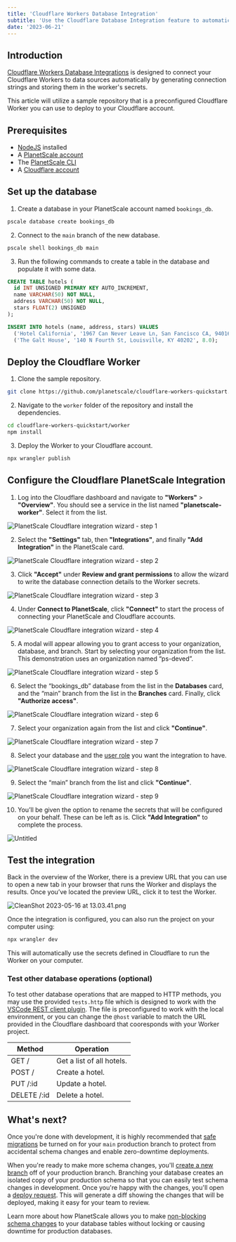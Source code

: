 ```yaml
---
title: 'Cloudflare Workers Database Integration'
subtitle: 'Use the Cloudflare Database Integration feature to automatically connect Workers to your PlanetScale database'
date: '2023-06-21'
---
```


## Introduction

[Cloudflare Workers Database Integrations](https://developers.cloudflare.com/workers/learning/integrations/databases/#planetscale) is designed to connect your Cloudflare Workers to data sources automatically by generating connection strings and storing them in the worker's secrets.

This article will utilize a sample repository that is a preconfigured Cloudflare Worker you can use to deploy to your Cloudflare account.

## Prerequisites

- [NodeJS](https://nodejs.org) installed
- A [PlanetScale account](https://auth.planetscale.com/sign-up)
- The [PlanetScale CLI](https://github.com/planetscale/cli)
- A [Cloudflare account](https://www.cloudflare.com)

## Set up the database

1. Create a database in your PlanetScale account named `bookings_db`.

```bash
pscale database create bookings_db
```

2. Connect to the `main` branch of the new database.

```bash
pscale shell bookings_db main
```

3. Run the following commands to create a table in the database and populate it with some data.

```sql
CREATE TABLE hotels (
  id INT UNSIGNED PRIMARY KEY AUTO_INCREMENT,
  name VARCHAR(50) NOT NULL,
  address VARCHAR(50) NOT NULL,
  stars FLOAT(2) UNSIGNED
);

INSERT INTO hotels (name, address, stars) VALUES
  ('Hotel California', '1967 Can Never Leave Ln, San Fancisco CA, 94016', 7.6),
  ('The Galt House', '140 N Fourth St, Louisville, KY 40202', 8.0);
```

## Deploy the Cloudflare Worker

1. Clone the sample repository.

```sh
git clone https://github.com/planetscale/cloudflare-workers-quickstart.git
```

2. Navigate to the `worker` folder of the repository and install the dependencies.

```sh
cd cloudflare-workers-quickstart/worker
npm install
```

3. Deploy the Worker to your Cloudflare account.

```sh
npx wrangler publish
```

## Configure the Cloudflare PlanetScale Integration

1. Log into the Cloudflare dashboard and navigate to **"Workers"** > **"Overview"**. You should see a service in the list named **"planetscale-worker"**. Select it from the list.

![PlanetScale Cloudflare integration wizard - step 1](/assets/docs/integrations/cloudflare-workers/CleanShot_2023-05-16_at_11.52.48.png)

2. Select the **"Settings"** tab, then **"Integrations"**, and finally **"Add Integration"** in the PlanetScale card.

![PlanetScale Cloudflare integration wizard - step 2](/assets/docs/integrations/cloudflare-workers/CleanShot_2023-05-16_at_11.51.19.png)

3. Click **"Accept"** under **Review and grant permissions** to allow the wizard to write the database connection details to the Worker secrets.

![PlanetScale Cloudflare integration wizard - step 3](/assets/docs/integrations/cloudflare-workers/CleanShot_2023-05-16_at_11.55.06.png)

4. Under **Connect to PlanetScale**, click **"Connect"** to start the process of connecting your PlanetScale and Cloudflare accounts.

![PlanetScale Cloudflare integration wizard - step 4](/assets/docs/integrations/cloudflare-workers/CleanShot_2023-05-16_at_11.56.11.png)

5. A modal will appear allowing you to grant access to your organization, database, and branch. Start by selecting your organization from the list. This demonstration uses an organization named “ps-deved”.

![PlanetScale Cloudflare integration wizard - step 5](/assets/docs/integrations/cloudflare-workers/CleanShot_2023-05-16_at_11.59.44.png)

6. Select the “bookings_db” database from the list in the **Databases** card, and the “main” branch from the list in the **Branches** card. Finally, click **"Authorize access"**.

![PlanetScale Cloudflare integration wizard - step 6](/assets/docs/integrations/cloudflare-workers/CleanShot_2023-05-16_at_12.00.34.png)

7. Select your organization again from the list and click **"Continue"**.

![PlanetScale Cloudflare integration wizard - step 7](/assets/docs/integrations/cloudflare-workers/CleanShot_2023-05-16_at_12.01.32.png)

8. Select your database and the [user role](/docs/concepts/password-roles) you want the integration to have.

![PlanetScale Cloudflare integration wizard - step 8](/assets/docs/integrations/cloudflare-workers/CleanShot_2023-05-16_at_12.02.29.png)

9. Select the “main” branch from the list and click **"Continue"**.

![PlanetScale Cloudflare integration wizard - step 9](/assets/docs/integrations/cloudflare-workers/CleanShot_2023-05-16_at_12.03.07.png)

10. You’ll be given the option to rename the secrets that will be configured on your behalf. These can be left as is. Click **"Add Integration"** to complete the process.

![Untitled](/assets/docs/integrations/cloudflare-workers/CleanShot_2023-05-16_at_13.33.05.png)

## Test the integration

Back in the overview of the Worker, there is a preview URL that you can use to open a new tab in your browser that runs the Worker and displays the results. Once you’ve located the preview URL, click it to test the Worker.

![CleanShot 2023-05-16 at 13.03.41.png](/assets/docs/integrations/cloudflare-workers/CleanShot_2023-05-16_at_13.03.41.png)

Once the integration is configured, you can also run the project on your computer using:

```sh
npx wrangler dev
```

This will automatically use the secrets defined in Cloudflare to run the Worker on your computer.

### Test other database operations (optional)

To test other database operations that are mapped to HTTP methods, you may use the provided `tests.http` file which is designed to work with the [VSCode REST client plugin](https://marketplace.visualstudio.com/items?itemName=humao.rest-client). The file is preconfigured to work with the local environment, or you can change the `@host` variable to match the URL provided in the Cloudflare dashboard that cooresponds with your Worker project.

| Method      | Operation                 |
| ----------- | ------------------------- |
| GET /       | Get a list of all hotels. |
| POST /      | Create a hotel.           |
| PUT /:id    | Update a hotel.           |
| DELETE /:id | Delete a hotel.           |

## What's next?

Once you're done with development, it is highly recommended that [safe migrations](/docs/concepts/safe-migrations) be turned on for your `main` production branch to protect from accidental schema changes and enable zero-downtime deployments.

When you're ready to make more schema changes, you'll [create a new branch](/docs/concepts/branching) off of your production branch. Branching your database creates an isolated copy of your production schema so that you can easily test schema changes in development. Once you're happy with the changes, you'll open a [deploy request](/docs/concepts/deploy-requests). This will generate a diff showing the changes that will be deployed, making it easy for your team to review.

Learn more about how PlanetScale allows you to make [non-blocking schema changes](/docs/concepts/nonblocking-schema-changes) to your database tables without locking or causing downtime for production databases.
